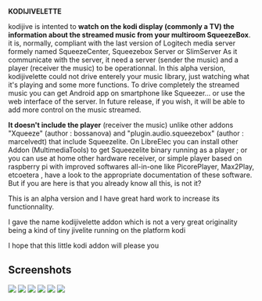 **KODIJIVELETTE**

kodijive is intented to **watch on the kodi display (commonly a TV) the information about the streamed music from your multiroom SqueezeBox**.
it is, normally, compliant with the last version of Logitech  media server formely named SqueezeCenter, Squeezebox Server
or SlimServer
As it communicate with the server, it need a server (sender the music) and a player (receiver the music) to be
operationnal. In this alpha version, kodijivelette could not drive enterely your music library, just watching what it's 
playing and some more functions.
To drive completely the streamed music you can get Android app on smartphone like Squeezer... 
or use the web interface of the server. 
In future release, if you wish, it will be able to add more control on the music streamed.

**It doesn't include the player** (receiver the music) unlike other addons "Xqueeze" (author : bossanova) and
"plugin.audio.squeezebox" (author : marcelvedt) that include Squeezelite. On LibreElec you can install
other Addon (MultimediaTools) to get Squeezelite binary running as a player ; or you can use at home
other hardware receiver, or simple player based on raspberry pi with improved softwares all-in-one like
PicorePlayer, Max2Play, etcoetera , have a look to the appropriate documentation of these software. 
But if you are here is that you already know all this, is not it?

This is an alpha version and I have great hard work to increase its functionnality.

I gave the name kodijivelette addon which is not a very great originality being a kind of tiny jivelite
running on the platform kodi

I hope that this little kodi addon will please you

Screenshots
-----------
![](https://i.imgur.com/uvdCLdE.png)
![](https://i.imgur.com/TFzLzTK.png)
![](https://i.imgur.com/AJWWwYY.png)
![](https://i.imgur.com/twdg9mW.png)
![](https://i.imgur.com/A3xyyqI.png)
![](https://i.imgur.com/hbp3rDE.png)
